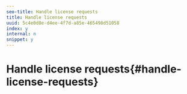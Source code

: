 ```yaml
---
seo-title: Handle license requests
title: Handle license requests
uuid: 5c4e0d8e-d4ee-4f7d-a85e-465498d51058
index: y
internal: n
snippet: y
---
```


# Handle license requests{#handle-license-requests}

